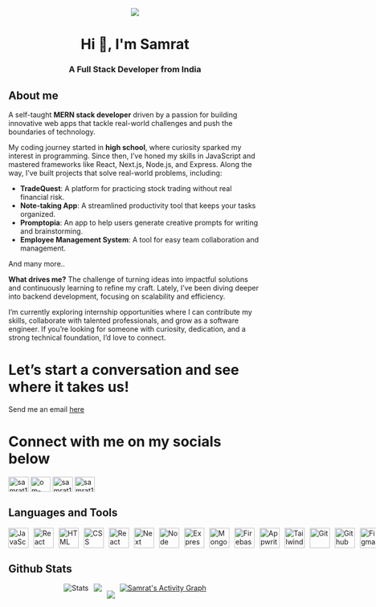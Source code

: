 <p align="center">
  <a href="https://samratfx.vercel.app">
    <img src="https://cdn.mos.cms.futurecdn.net/36e80d1ca7e73eddc61c73be74bf7f2d-1200-80.gif">
  </a>
</p>
<h1 align="center">Hi 👋, I'm Samrat</h1>
<h3 align="center">A Full Stack Developer from India</h3>

## About me
A self-taught **MERN stack developer** driven by a passion for building innovative web apps that tackle real-world challenges and push the boundaries of technology.

My coding journey started in **high school**, where curiosity sparked my interest in programming. Since then, I’ve honed my skills in JavaScript and mastered frameworks like React, Next.js, Node.js, and Express. Along the way, I’ve built projects that solve real-world problems, including:

- **TradeQuest**: A platform for practicing stock trading without real financial risk.
- **Note-taking App**: A streamlined productivity tool that keeps your tasks organized.
- **Promptopia**: An app to help users generate creative prompts for writing and brainstorming.
- **Employee Management System**: A tool for easy team collaboration and management.

And many more..

**What drives me?** The challenge of turning ideas into impactful solutions and continuously learning to refine my craft. Lately, I’ve been diving deeper into backend development, focusing on scalability and efficiency.

I’m currently exploring internship opportunities where I can contribute my skills, collaborate with talented professionals, and grow as a software engineer. If you’re looking for someone with curiosity, dedication, and a strong technical foundation, I’d love to connect.

# Let’s start a conversation and see where it takes us!
Send me an email [here](mailto:samratbandre@gmail.com)

# Connect with me on my socials below
<p align="left">
  <a href="https://twitter.com/samrat1428" target="blank"><img align="center" src="https://skillicons.dev/icons?i=twitter" alt="samrat1428" height="30" width="40" /></a>
  <a href="https://linkedin.com/in/om-bandre-758a4425b" target="blank"><img align="center" src="https://skillicons.dev/icons?i=linkedin" alt="om-bandre-758a4425b" height="30" width="40" /></a>
  <a href="https://instagram.com/samrat_1428" target="blank"><img align="center" src="https://skillicons.dev/icons?i=instagram" alt="samrat1428" height="30" width="40" /></a>
  <a href="https://discord.com/users/1048146813691101236)" target="blank"><img align="center" src="https://skillicons.dev/icons?i=discord" alt="samrat1428" height="30" width="40" /></a>
</p>

## Languages and Tools
<div style="display: flex; gap: 10px; align-items: center;">
  <img src="https://skillicons.dev/icons?i=js" alt="JavaScript" width="40" height="40">
  <img src="https://skillicons.dev/icons?i=typescript" alt="React" width="40" height="40">
  <img src="https://skillicons.dev/icons?i=html" alt="HTML" width="40" height="40">
  <img src="https://skillicons.dev/icons?i=css" alt="CSS" width="40" height="40">
  <img src="https://skillicons.dev/icons?i=react" alt="React" width="40" height="40">
  <img src="https://skillicons.dev/icons?i=next" alt="Next" width="40" height="40">
  <img src="https://skillicons.dev/icons?i=nodejs" alt="Node" width="40" height="40">
  <img src="https://skillicons.dev/icons?i=express" alt="Express" width="40" height="40">
  <img src="https://skillicons.dev/icons?i=mongodb" alt="MongoDB" width="40" height="40">
  <img src="https://skillicons.dev/icons?i=firebase" alt="Firebase" width="40" height="40">
  <img src="https://skillicons.dev/icons?i=appwrite" alt="Appwrite" width="40" height="40">
  <img src="https://skillicons.dev/icons?i=tailwind" alt="Tailwind" width="40" height="40">
  <img src="https://skillicons.dev/icons?i=git" alt="Git" width="40" height="40">
  <img src="https://skillicons.dev/icons?i=github" alt="Github" width="40" height="40">
  <img src="https://skillicons.dev/icons?i=figma" alt="Figma" width="40" height="40">
  <img src="https://skillicons.dev/icons?i=docker" alt="Docker" width="40" height="40">
  <img src="https://skillicons.dev/icons?i=flutter" alt="Flutter" width="40" height="40">
  <img src="https://skillicons.dev/icons?i=postman" alt="Postman" width="40" height="40">
  <img src="https://skillicons.dev/icons?i=python" alt="Python" width="40" height="40">
</div>

## Github Stats
<div style="display: flex; gap: 10px; justify-content: center;">
  <img src="https://github-readme-stats.vercel.app/api?username=blackholeofuniverse&theme=dark&hide_border=false&include_all_commits=true&count_private=true" alt="Stats" >
  <img src="https://github-readme-streak-stats.herokuapp.com/?user=blackholeofuniverse&theme=dark&hide_border=false" >
  <p align="center">
    <img src="https://github-readme-stats.vercel.app/api/top-langs/?username=blackholeofuniverse&theme=dark&hide_border=false&include_all_commits=true&count_private=true&layout=compact" >
  </p>
  
<div/>

<div>
    <a href="#"><img alt="Samrat's Activity Graph" src="https://github-readme-activity-graph.vercel.app/graph?username=blackholeofuniverse&custom_title=Samrat%27s%20Contribution%20Graph&bg_color=0D1117&color=FFFFFF&line=2c83f8&point=FFFFFF&hide_border=true" /></a>
<div> 

